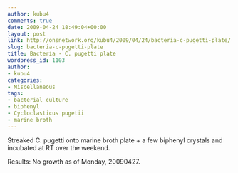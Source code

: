 ```yaml
---
author: kubu4
comments: true
date: 2009-04-24 18:49:04+00:00
layout: post
link: http://onsnetwork.org/kubu4/2009/04/24/bacteria-c-pugetti-plate/
slug: bacteria-c-pugetti-plate
title: Bacteria - C. pugetti plate
wordpress_id: 1103
author:
- kubu4
categories:
- Miscellaneous
tags:
- bacterial culture
- biphenyl
- Cycloclasticus pugetii
- marine broth
---
```


Streaked C. pugetti onto marine broth plate + a few biphenyl crystals and incubated at RT over the weekend.

Results: No growth as of Monday, 20090427.
